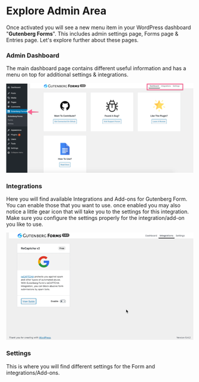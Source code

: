 # Explore Admin Area

Once activated you will see a new menu item in your WordPress dashboard "**Gutenberg Forms**". This includes admin settings page, Forms page & Entries page. Let's explore further about these pages.

### **Admin Dashboard**

The main dashboard page contains different useful information and has a menu on top for additional settings & integrations.

![](../.gitbook/assets/image-2020-06-15-at-5.12.52-pm.png)

### **Integrations**

Here you will find available Integrations and Add-ons for Gutenberg Form. You can enable those that you want to use. once enabled you may also notice a little gear icon that will take you to the settings for this integration. Make sure you configure the settings properly for the integration/add-on you like to use.

![](../.gitbook/assets/screen-recording-2020-06-15-at-07.32-pm.gif)

### **Settings**

This is where you will find different settings for the Form and integrations/Add-ons.

